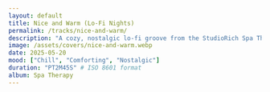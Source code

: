 ```yaml
---
layout: default
title: Nice and Warm (Lo-Fi Nights)
permalink: /tracks/nice-and-warm/
description: "A cozy, nostalgic lo-fi groove from the StudioRich Spa Therapy stream."
image: /assets/covers/nice-and-warm.webp
date: 2025-05-20
mood: ["Chill", "Comforting", "Nostalgic"]
duration: "PT2M45S" # ISO 8601 format
album: Spa Therapy
---
```

<script type="application/ld+json">
{
  "@context": "http://schema.org",
  "@type": "MusicRecording",
  "name": "Nice and Warm (Lo-Fi Nights)",
  "url": "https://www.studiorich.shop/tracks/nice-and-warm/",
  "image": "https://www.studiorich.shop/assets/covers/nice-and-warm.webp",
  "datePublished": "2025-05-20",
  "duration": "PT2M45S",
  "inAlbum": {
    "@type": "MusicAlbum",
    "name": "Spa Therapy"
  },
  "byArtist": {
    "@type": "MusicGroup",
    "name": "StudioRich"
  },
  "genre": ["Lo-Fi", "Chillhop"],
  "description": "A cozy, nostalgic lo-fi groove from the StudioRich Spa Therapy stream."
}
</script>
